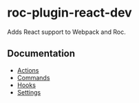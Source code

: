 # roc-plugin-react-dev
Adds React support to Webpack and Roc.

## Documentation
- [Actions](/packages/roc-plugin-react-dev/docs/Actions.md)
- [Commands](/packages/roc-plugin-react-dev/docs/Commands.md)
- [Hooks](/packages/roc-plugin-react-dev/docs/Hooks.md)
- [Settings](/packages/roc-plugin-react-dev/docs/Settings.md)

